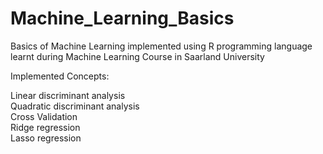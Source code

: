 # Machine_Learning_Basics

Basics of Machine Learning implemented using R programming language learnt during Machine Learning Course in Saarland University

Implemented Concepts:

Linear discriminant analysis <br />
Quadratic discriminant analysis  <br />
Cross Validation <br />
Ridge regression <br />
Lasso regression  <br />
